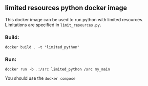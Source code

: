 ## limited resources python docker image

This docker image can be used to run python with limited resources.
Limitations are specified in `limit_resources.py`.

### Build:

```
docker build . -t "limited_python"
```

### Run:
```
docker run -b .:/src limited_python /src my_main
```

You should use the `docker compose`

